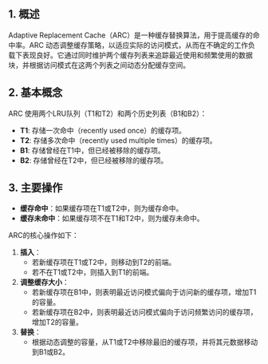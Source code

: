 ## 1. 概述

Adaptive Replacement Cache（ARC）是一种缓存替换算法，用于提高缓存的命中率。ARC 动态调整缓存策略，以适应实际的访问模式，从而在不确定的工作负载下表现良好。它通过同时维护两个缓存列表来追踪最近使用和频繁使用的数据块，并根据访问模式在这两个列表之间动态分配缓存空间。

## 2. 基本概念

ARC 使用两个LRU队列（T1和T2）和两个历史列表（B1和B2）：

- **T1**: 存储一次命中（recently used once）的缓存项。
- **T2**: 存储多次命中（recently used multiple times）的缓存项。
- **B1**: 存储曾经在T1中，但已经被移除的缓存项。
- **B2**: 存储曾经在T2中，但已经被移除的缓存项。

## 3. 主要操作

- **缓存命中**：如果缓存项在T1或T2中，则为缓存命中。
- **缓存未命中**：如果缓存项不在T1和T2中，则为缓存未命中。

ARC的核心操作如下：

1. **插入**：
   - 若新缓存项在T1或T2中，则移动到T2的前端。
   - 若不在T1或T2中，则插入到T1的前端。
2. **调整缓存大小**：
   - 若新缓存项在B1中，则表明最近访问模式偏向于访问新的缓存项，增加T1的容量。
   - 若新缓存项在B2中，则表明最近访问模式偏向于访问频繁访问的缓存项，增加T2的容量。
3. **替换**：
   - 根据动态调整的容量，从T1或T2中移除最旧的缓存项，并将其元数据移动到B1或B2。
